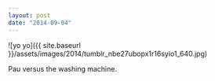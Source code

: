```yaml
---
layout: post
date: "2014-09-04"
---
```


![yo yo]({{ site.baseurl }}/assets/images/2014/tumblr_nbe27ubopx1r16syio1_640.jpg)

Pau versus the washing machine.
